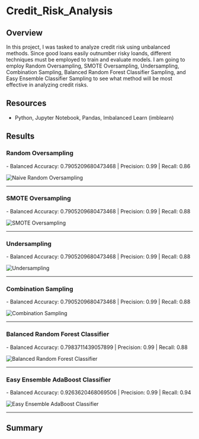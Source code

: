 # Credit_Risk_Analysis

## Overview

In this project, I was tasked to analyze credit risk using unbalanced methods. Since good loans easily outnumber risky loands, different techniques must be employed to train and evaluate models. I am going to employ Random Oversampling, SMOTE Oversampling, Undersampling, Combination Sampling, Balanced Random Forest Classifier Sampling, and Easy Ensemble Classifier Sampling to see what method will be most effective in analyzing credit risks.

## Resources
- Python, Jupyter Notebook, Pandas, Imbalanced Learn (imblearn)

## Results

<h3><b>Random Oversampling</b></h3>
- Balanced Accuracy: 0.7905209680473468 | Precision: 0.99 | Recall: 0.86

![Naive Random Oversampling](https://user-images.githubusercontent.com/102476861/179847554-740582e2-4ffa-448a-9b84-97e907bcbc21.png)
____________________________

<h3><b>SMOTE Oversampling</b></h3>
- Balanced Accuracy: 0.7905209680473468 | Precision: 0.99 | Recall: 0.88

![SMOTE Oversampling](https://user-images.githubusercontent.com/102476861/179847586-a3c13c5d-baae-43a4-abe4-dffdbe7e228b.png)
____________________________

<h3><b>Undersampling</b></h3>
- Balanced Accuracy: 0.7905209680473468 | Precision: 0.99 | Recall: 0.88

![Undersampling](https://user-images.githubusercontent.com/102476861/179847614-0b998a6a-6e49-4490-a7dd-3babb736d58c.png)
____________________________

<h3><b>Combination Sampling</b></h3>
- Balanced Accuracy: 0.7905209680473468 | Precision: 0.99 | Recall: 0.88

![Combination Sampling](https://user-images.githubusercontent.com/102476861/179847638-65eaa06b-ddc5-4fd0-8b9a-de12df0fe6d9.png)
____________________________

<h3><b>Balanced Random Forest Classifier</b></h3>
- Balanced Accuracy: 0.7983711439057899 | Precision: 0.99 | Recall: 0.88

![Balanced Random Forest Classifier](https://user-images.githubusercontent.com/102476861/179847652-0b0d8a04-a843-417e-ab09-4836a1027bf6.png)
____________________________

<h3><b>Easy Ensemble AdaBoost Classifier</b></h3>
- Balanced Accuracy: 0.9263620468069506 | Precision: 0.99 | Recall: 0.94

![Easy Ensemble AdaBoost Classifier](https://user-images.githubusercontent.com/102476861/179847680-91314614-772e-4933-bbe0-3d697740c543.png)
____________________________

## Summary

